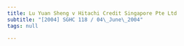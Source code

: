 ```yaml
---
title: Lu Yuan Sheng v Hitachi Credit Singapore Pte Ltd
subtitle: "[2004] SGHC 118 / 04\_June\_2004"
tags: null

---
```


